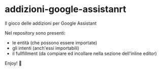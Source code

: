 # addizioni-google-assistanrt
Il gioco delle addizioni per Google Assistant

Nel repository sono presenti:
- le entità (che possono essere importate)
- gli intenti (anch'essi importabili)
- il fullfillment (da compiare ed incollare nella sezione dell'inline editor)

Enjoy! :wave:
